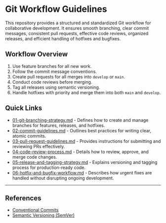 # Git Workflow Guidelines

This repository provides a structured and standardized Git workflow for collaborative development. It ensures smooth branching, clear commit messages, consistent pull requests, effective code reviews, organized releases, and efficient handling of hotfixes and bugfixes.

## Workflow Overview
1. Use feature branches for all new work.
2. Follow the commit message conventions.
3. Create pull requests for all merges into `develop` or `main`.
4. Conduct code reviews before merging.
5. Tag all releases using semantic versioning.
6. Handle hotfixes with priority and merge them into both `main` and `develop`.

## Quick Links
- [01-git-branching-strategy.md](01-git-branching-strategy.md) - Defines how to create and manage branches for features, releases, and hotfixes.
- [02-commit-guidelines.md](02-commit-guidelines.md) - Outlines best practices for writing clear, atomic commits.
- [03-pull-request-guidelines.md](03-pull-request-guidelines.md) - Provides instructions for submitting and reviewing PRs effectively.
- [04-code-review-process.md](04-code-review-process.md) - Details how to review, approve, and merge code changes.
- [05-release-and-tagging-strategy.md](05-release-and-tagging-strategy.md) - Explains versioning and tagging process for production-ready code.
- [06-hotfix-and-bugfix-workflow.md](06-hotfix-and-bugfix-workflow.md) - Describes how urgent fixes are handled without disrupting ongoing development.

---

## References
- [Conventional Commits](https://www.conventionalcommits.org/)
- [Semantic Versioning (SemVer)](https://semver.org/)